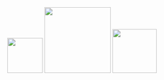 <div id="header" align="center">
  <img src="https://media.giphy.com/media/v1.Y2lkPTc5MGI3NjExeTN3Z2NveWU3YTI3YXprM2hkang4YTFhZHBrdnBobGExa2RjOXo0MiZlcD12MV9pbnRlcm5hbF9naWZfYnlfaWQmY3Q9cw/EC26RCRa3NuogwRNR2/giphy.gif" width="80px"/>
<img src="https://media.giphy.com/media/v1.Y2lkPTc5MGI3NjExdDZ2N3M3cWVxYnhkMzVsYWQ0aXpuemJ3NWZocmJoNXR5MzE5d3FmYyZlcD12MV9pbnRlcm5hbF9naWZfYnlfaWQmY3Q9cw/ZFtvuSCT2fGVl34Wpi/giphy.gif" width="150px"/>
<img src="https://media.giphy.com/media/v1.Y2lkPTc5MGI3NjExcWl4cGI4OXlxYjhhNnY1aTJ1eDNrNDQxY3ZvenhqanVmMjl2MXpucSZlcD12MV9pbnRlcm5hbF9naWZfYnlfaWQmY3Q9cw/Mi2knrVULb46CQaE2w/giphy.gif" width="100px"/>
</div>

